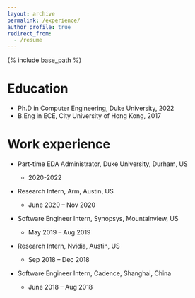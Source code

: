 ```yaml
---
layout: archive
permalink: /experience/
author_profile: true
redirect_from:
  - /resume
---
```


{% include base_path %}

Education
======
* Ph.D in Computer Engineering, Duke University, 2022 
* B.Eng in ECE, City University of Hong Kong, 2017

Work experience
======
* Part-time EDA Administrator, Duke University, Durham, US
  * 2020-2022

* Research Intern, Arm, Austin, US 
  * June 2020 – Nov 2020

* Software Engineer Intern, Synopsys, Mountainview, US
  * May 2019 – Aug 2019 
  
* Research Intern, Nvidia, Austin, US
  * Sep 2018 – Dec 2018

* Software Engineer Intern, Cadence, Shanghai, China
  * June 2018 – Aug 2018




